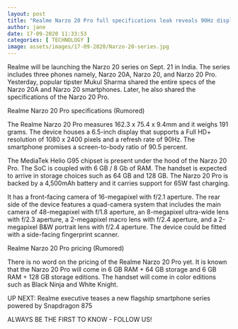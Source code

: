 ```yaml
---
layout: post
title: "Realme Narzo 20 Pro full specifications leak reveals 90Hz display 48MP quad cameras 65W charging and more"
author: jane 
date: 17-09-2020 11:33:53 
categories: [ TECHNOLOGY ] 
image: assets/images/17-09-2020/Narzo-20-series.jpg
---
```

Realme will be launching the Narzo 20 series on Sept. 21 in India. The series includes three phones namely, Narzo 20A, Narzo 20, and Narzo 20 Pro. Yesterday, popular tipster Mukul Sharma shared the entire specs of the Narzo 20A and Narzo 20 smartphones. Later, he also shared the specifications of the Narzo 20 Pro.

Realme Narzo 20 Pro specifications (Rumored)

The Realme Narzo 20 Pro measures 162.3 x 75.4 x 9.4mm and it weighs 191 grams. The device houses a 6.5-inch display that supports a Full HD+ resolution of 1080 x 2400 pixels and a refresh rate of 90Hz. The smartphone promises a screen-to-body ratio of 90.5 percent.

The MediaTek Helio G95 chipset is present under the hood of the Narzo 20 Pro. The SoC is coupled with 6 GB / 8 Gb of RAM. The handset is expected to arrive in storage choices such as 64 GB and 128 GB. The Narzo 20 Pro is backed by a 4,500mAh battery and it carries support for 65W fast charging.

It has a front-facing camera of 16-megapixel with f/2.1 aperture. The rear side of the device features a quad-camera system that includes the main camera of 48-megapixel with f/1.8 aperture, an 8-megapixel ultra-wide lens with f/2.3 aperture, a 2-megapixel macro lens with f/2.4 aperture, and a 2-megapixel B&W portrait lens with f/2.4 aperture. The device could be fitted with a side-facing fingerprint scanner.

Realme Narzo 20 Pro pricing (Rumored)

There is no word on the pricing of the Realme Narzo 20 Pro yet. It is known that the Narzo 20 Pro will come in 6 GB RAM + 64 GB storage and 6 GB RAM + 128 GB storage editions. The handset will come in color editions such as Black Ninja and White Knight.

UP NEXT: Realme executive teases a new flagship smartphone series powered by Snapdragon 875

ALWAYS BE THE FIRST TO KNOW - FOLLOW US!
